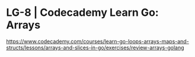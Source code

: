 # LG-8 | Codecademy Learn Go: Arrays

https://www.codecademy.com/courses/learn-go-loops-arrays-maps-and-structs/lessons/arrays-and-slices-in-go/exercises/review-arrays-golang
